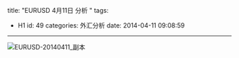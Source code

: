 title: "EURUSD 4月11日 分析  "
tags:
  - H1
id: 49
categories: 外汇分析
date: 2014-04-11 09:08:59
---

![EURUSD-20140411_副本](http://eurusd.qiniudn.com/7.png)